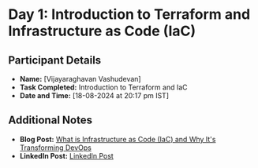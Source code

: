 # Day 1: Introduction to Terraform and Infrastructure as Code (IaC)

## Participant Details
- **Name:** [Vijayaraghavan Vashudevan]
- **Task Completed:** Introduction to Terraform and IaC
- **Date and Time:** [18-08-2024 at 20:17 pm IST]

## Additional Notes
- **Blog Post:** [What is Infrastructure as Code (IaC) and Why It's Transforming DevOps](https://vjraghavanv.hashnode.dev/what-is-infrastructure-as-code-iac-and-why-its-transforming-devops)
- **LinkedIn Post:** [LinkedIn Post](https://www.linkedin.com/posts/vjraghavanv_what-is-infrastructure-as-code-iac-and-activity-7230957404396339200-3G0o?utm_source=share&utm_medium=member_desktop)
